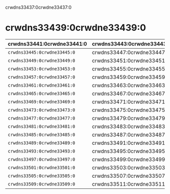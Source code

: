 crwdns33437:0crwdne33437:0
# crwdns33439:0crwdne33439:0

| crwdns33441:0crwdne33441:0   | crwdns33443:0crwdne33443:0 |
| ---------------------------- | -------------------------- |
| `crwdns33445:0crwdne33445:0` | crwdns33447:0crwdne33447:0 |
| `crwdns33449:0crwdne33449:0` | crwdns33451:0crwdne33451:0 |
| `crwdns33453:0crwdne33453:0` | crwdns33455:0crwdne33455:0 |
| `crwdns33457:0crwdne33457:0` | crwdns33459:0crwdne33459:0 |
| `crwdns33461:0crwdne33461:0` | crwdns33463:0crwdne33463:0 |
| `crwdns33465:0crwdne33465:0` | crwdns33467:0crwdne33467:0 |
| `crwdns33469:0crwdne33469:0` | crwdns33471:0crwdne33471:0 |
| `crwdns33473:0crwdne33473:0` | crwdns33475:0crwdne33475:0 |
| `crwdns33477:0crwdne33477:0` | crwdns33479:0crwdne33479:0 |
| `crwdns33481:0crwdne33481:0` | crwdns33483:0crwdne33483:0 |
| `crwdns33485:0crwdne33485:0` | crwdns33487:0crwdne33487:0 |
| `crwdns33489:0crwdne33489:0` | crwdns33491:0crwdne33491:0 |
| `crwdns33493:0crwdne33493:0` | crwdns33495:0crwdne33495:0 |
| `crwdns33497:0crwdne33497:0` | crwdns33499:0crwdne33499:0 |
| `crwdns33501:0crwdne33501:0` | crwdns33503:0crwdne33503:0 |
| `crwdns33505:0crwdne33505:0` | crwdns33507:0crwdne33507:0 |
| `crwdns33509:0crwdne33509:0` | crwdns33511:0crwdne33511:0 |      
